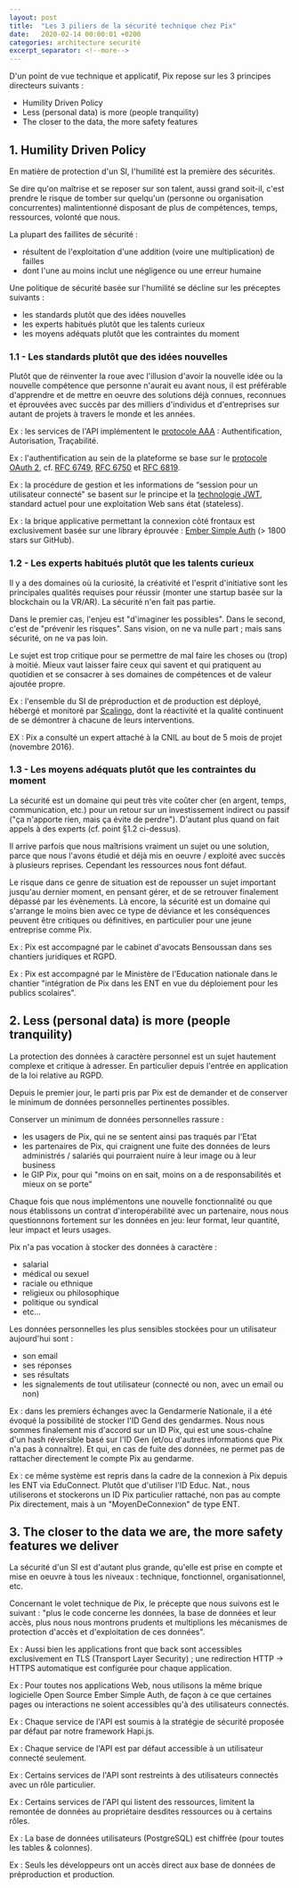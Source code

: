 ```yaml
---
layout: post
title:  "Les 3 piliers de la sécurité technique chez Pix"
date:   2020-02-14 00:00:01 +0200
categories: architecture securité
excerpt_separator: <!--more-->
---
```


D'un point de vue technique et applicatif, Pix repose sur les 3 principes directeurs suivants :

- Humility Driven Policy
- Less (personal data) is more (people tranquility)
- The closer to the data, the more safety features

<!--more-->

## 1. Humility Driven Policy

En matière de protection d'un SI, l'humilité est la première des sécurités. 

Se dire qu'on maîtrise et se reposer sur son talent, aussi grand soit-il, c'est prendre le risque de tomber sur quelqu'un (personne ou organisation concurrentes) malintentionné disposant de plus de compétences, temps, ressources, volonté que nous.

La plupart des faillites de sécurité :

- résultent de l'exploitation d'une addition (voire une multiplication) de failles
- dont l'une au moins inclut une négligence ou une erreur humaine

Une politique de sécurité basée sur l'humilité se décline sur les préceptes suivants :

- les standards plutôt que des idées nouvelles
- les experts habitués plutôt que les talents curieux
- les moyens adéquats plutôt que les contraintes du moment

### 1.1 - Les standards plutôt que des idées nouvelles

Plutôt que de réinventer la roue avec l'illusion d'avoir la nouvelle idée ou la nouvelle compétence que personne n'aurait eu avant nous, il est préférable d'apprendre et de mettre en oeuvre des solutions déjà connues, reconnues et éprouvées avec succès par des milliers d'individus et d'entreprises sur autant de projets à travers le monde et les années.

Ex : les services de l'API implémentent le [protocole AAA](https://fr.wikipedia.org/wiki/Protocole_AAA) : Authentification, Autorisation, Traçabilité.

Ex : l'authentification au sein de la plateforme se base sur le [protocole OAuth 2](https://oauth.net/2/), cf. [RFC 6749](https://tools.ietf.org/html/rfc6749), [RFC 6750](https://tools.ietf.org/html/rfc6750) et [RFC 6819](http://rfc6819/).

Ex : la procédure de gestion et les informations de “session pour un utilisateur connecté" se basent sur le principe et la [technologie JWT](https://fr.wikipedia.org/wiki/JSON_Web_Token), standard actuel pour une exploitation Web sans état (stateless).

Ex : la brique applicative permettant la connexion côté frontaux est exclusivement basée sur une library éprouvée : [Ember Simple Auth](https://github.com/simplabs/ember-simple-auth) (> 1800 stars sur GitHub).

### 1.2 - Les experts habitués plutôt que les talents curieux

Il y a des domaines où la curiosité, la créativité et l'esprit d'initiative sont les principales qualités requises pour réussir (monter une startup basée sur la blockchain ou la VR/AR). La sécurité n'en fait pas partie. 

Dans le premier cas, l'enjeu est "d'imaginer les possibles". Dans le second, c'est de "prévenir les risques". Sans vision, on ne va nulle part ; mais sans sécurité, on ne va pas loin.

Le sujet est trop critique pour se permettre de mal faire les choses ou (trop) à moitié. Mieux vaut laisser faire ceux qui savent et qui pratiquent au quotidien et se consacrer à ses domaines de compétences et de valeur ajoutée propre.

Ex : l'ensemble du SI de préproduction et de production est déployé, hébergé et monitoré par [Scalingo](https://scalingo.com/), dont la réactivité et la qualité continuent de se démontrer à chacune de leurs interventions.

EX : Pix a consulté un expert attaché à la CNIL au bout de 5 mois de projet (novembre 2016).

### 1.3 - Les moyens adéquats plutôt que les contraintes du moment

La sécurité est un domaine qui peut très vite coûter cher (en argent, temps, communication, etc.) pour un retour sur un investissement indirect ou passif ("ça n'apporte rien, mais ça évite de perdre"). D'autant plus quand on fait appels à des experts (cf. point §1.2 ci-dessus).

Il arrive parfois que nous maîtrisions vraiment un sujet ou une solution, parce que nous l'avons étudié et déjà mis en oeuvre / exploité avec succès à plusieurs reprises. Cependant les ressources nous font défaut.

Le risque dans ce genre de situation est de repousser un sujet important jusqu'au dernier moment, en pensant gérer, et de se retrouver finalement dépassé par les évènements. Là encore, la sécurité est un domaine qui s'arrange le moins bien avec ce type de déviance et les conséquences peuvent être critiques ou définitives, en particulier pour une jeune entreprise comme Pix.

Ex : Pix est accompagné par le cabinet d'avocats Bensoussan dans ses chantiers juridiques et RGPD.

Ex : Pix est accompagné par le Ministère de l'Education nationale dans le chantier "intégration de Pix dans les ENT en vue du déploiement pour les publics scolaires".

## 2. Less (personal data) is more (people tranquility)

La protection des données à caractère personnel est un sujet hautement complexe et critique à adresser. En particulier depuis l'entrée en application de la loi relative au RGPD.

Depuis le premier jour, le parti pris par Pix est de demander et de conserver le minimum de données personnelles pertinentes possibles. 

Conserver un minimum de données personnelles rassure :

- les usagers de Pix, qui ne se sentent ainsi pas traqués par l'Etat
- les partenaires de Pix, qui craignent une fuite des données de leurs administrés / salariés qui pourraient nuire à leur image ou à leur business
- le GIP Pix, pour qui "moins on en sait, moins on a de responsabilités et mieux on se porte"

Chaque fois que nous implémentons une nouvelle fonctionnalité ou que nous établissons un contrat d'interopérabilité avec un partenaire, nous nous questionnons fortement sur les données en jeu: leur format, leur quantité, leur impact et leurs usages.

Pix n'a pas vocation à stocker des données à caractère :

- salarial
- médical ou sexuel
- raciale ou ethnique
- religieux ou philosophique
- politique ou syndical
- etc...

Les données personnelles les plus sensibles stockées pour un utilisateur aujourd'hui sont :

- son email
- ses réponses
- ses résultats
- les signalements de tout utilisateur (connecté ou non, avec un email ou non)

Ex : dans les premiers échanges avec la Gendarmerie Nationale, il a été évoqué la possibilité de stocker l'ID Gend des gendarmes. Nous nous sommes finalement mis d'accord sur un ID Pix, qui est une sous-chaîne d'un hash réversible basé sur l'ID Gen (et/ou d'autres informations que Pix n'a pas à connaître). Et qui, en cas de fuite des données, ne permet pas de rattacher directement le compte Pix au gendarme.

Ex : ce même système est repris dans la cadre de la connexion à Pix depuis les ENT via EduConnect. Plutôt que d'utiliser l'ID Educ. Nat., nous utiliserons et stockerons un ID Pix particulier rattaché, non pas au compte Pix directement, mais à un "MoyenDeConnexion" de type ENT.

## 3. The closer to the data we are, the more safety features we deliver

La sécurité d'un SI est d'autant plus grande, qu'elle est prise en compte et mise en oeuvre à tous les niveaux : technique, fonctionnel, organisationnel, etc.

Concernant le volet technique de Pix, le précepte que nous suivons est le suivant : "plus le code concerne les données, la base de données et leur accès, plus nous nous montrons prudents et multiplions les mécanismes de protection d'accès et d'exploitation de ces données".

Ex : Aussi bien les applications front que back sont accessibles exclusivement en TLS (Transport Layer Security) ; une redirection HTTP → HTTPS automatique est configurée pour chaque application.

Ex : Pour toutes nos applications Web, nous utilisons la même brique logicielle Open Source Ember Simple Auth, de façon à ce que certaines pages ou interactions ne soient accessibles qu'à des utilisateurs connectés.

Ex : Chaque service de l'API est soumis à la stratégie de sécurité proposée par défaut par notre framework Hapi.js.

Ex : Chaque service de l'API est par défaut accessible à un utilisateur connecté seulement.

Ex : Certains services de l'API sont restreints à des utilisateurs connectés avec un rôle particulier.

Ex : Certains services de l'API qui listent des ressources, limitent la remontée de données au propriétaire desdites ressources ou à certains rôles.

Ex : La base de données utilisateurs (PostgreSQL) est chiffrée (pour toutes les tables & colonnes).

Ex : Seuls les développeurs ont un accès direct aux base de données de préproduction et production.
